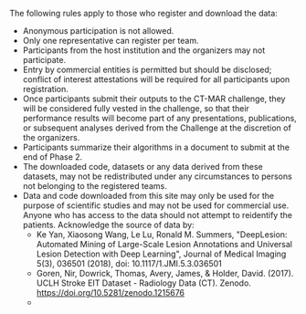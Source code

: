 The following rules apply to those who register and download the data:

* Anonymous participation is not allowed.
* Only one representative can register per team.
* Participants from the host institution and the organizers may not participate.
* Entry by commercial entities is permitted but should be disclosed; conflict of interest attestations will be required for all participants upon registration.
* Once participants submit their outputs to the CT-MAR challenge, they will be considered fully vested in the challenge, so that their performance results will become part of any presentations, publications, or subsequent analyses derived from the Challenge at the discretion of the organizers.
* Participants summarize their algorithms in a document to submit at the end of Phase 2.
* The downloaded code, datasets or any data derived from these datasets, may not be redistributed under any circumstances to persons not belonging to the registered teams.
* Data and code downloaded from this site may only be used for the purpose of scientific studies and may not be used for commercial use.  Anyone who has access to the data should not attempt to reidentify the patients. Acknowledge the source of data by:  
  - Ke Yan, Xiaosong Wang, Le Lu, Ronald M. Summers, "DeepLesion: Automated Mining of Large-Scale Lesion Annotations and Universal Lesion Detection with Deep Learning", Journal of Medical Imaging 5(3), 036501 (2018), doi: 10.1117/1.JMI.5.3.036501
  - Goren, Nir, Dowrick, Thomas, Avery, James, & Holder, David. (2017). UCLH Stroke EIT Dataset - Radiology Data (CT). Zenodo. https://doi.org/10.5281/zenodo.1215676
  - <TBD paper to be submitted by the challenge organizers>